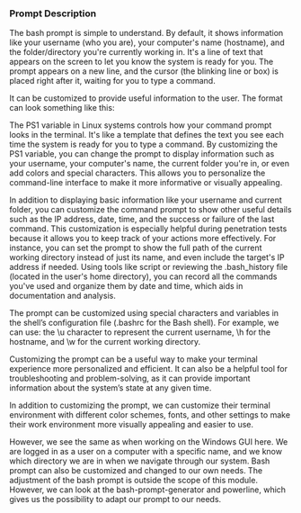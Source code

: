 <h3>Prompt Description</h3>

The bash prompt is simple to understand. By default, it shows information like your username (who you are), your computer's name (hostname), and the folder/directory you're currently working in. It's a line of text that appears on the screen to let you know the system is ready for you. The prompt appears on a new line, and the cursor (the blinking line or box) is placed right after it, waiting for you to type a command.

It can be customized to provide useful information to the user. The format can look something like this:

The PS1 variable in Linux systems controls how your command prompt looks in the terminal. It's like a template that defines the text you see each time the system is ready for you to type a command. By customizing the PS1 variable, you can change the prompt to display information such as your username, your computer's name, the current folder you're in, or even add colors and special characters. This allows you to personalize the command-line interface to make it more informative or visually appealing.

In addition to displaying basic information like your username and current folder, you can customize the command prompt to show other useful details such as the IP address, date, time, and the success or failure of the last command. This customization is especially helpful during penetration tests because it allows you to keep track of your actions more effectively. For instance, you can set the prompt to show the full path of the current working directory instead of just its name, and even include the target's IP address if needed. Using tools like script or reviewing the .bash_history file (located in the user's home directory), you can record all the commands you've used and organize them by date and time, which aids in documentation and analysis.

The prompt can be customized using special characters and variables in the shell’s configuration file (.bashrc for the Bash shell). For example, we can use: the \u character to represent the current username, \h for the hostname, and \w for the current working directory.

Customizing the prompt can be a useful way to make your terminal experience more personalized and efficient. It can also be a helpful tool for troubleshooting and problem-solving, as it can provide important information about the system’s state at any given time.

In addition to customizing the prompt, we can customize their terminal environment with different color schemes, fonts, and other settings to make their work environment more visually appealing and easier to use.

However, we see the same as when working on the Windows GUI here. We are logged in as a user on a computer with a specific name, and we know which directory we are in when we navigate through our system. Bash prompt can also be customized and changed to our own needs. The adjustment of the bash prompt is outside the scope of this module. However, we can look at the bash-prompt-generator and powerline, which gives us the possibility to adapt our prompt to our needs.
